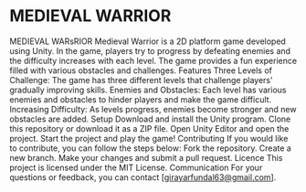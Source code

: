# MEDIEVAL WARRIOR
 MEDIEVAL WARsRIOR Medieval Warrior is a 2D platform game developed using Unity. In the game, players try to progress by defeating enemies and the difficulty increases with each level. The game provides a fun experience filled with various obstacles and challenges. Features Three Levels of Challenge: The game has three different levels that challenge players' gradually improving skills. Enemies and Obstacles: Each level has various enemies and obstacles to hinder players and make the game difficult. Increasing Difficulty: As levels progress, enemies become stronger and new obstacles are added. Setup Download and install the Unity program. Clone this repository or download it as a ZIP file. Open Unity Editor and open the project. Start the project and play the game! Contributing If you would like to contribute, you can follow the steps below: Fork the repository. Create a new branch. Make your changes and submit a pull request. Licence This project is licensed under the MIT License. Communication For your questions or feedback, you can contact [girayarfundal63@gmail.com].
